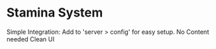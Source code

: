 # Stamina System

Simple Integration: Add to 'server > config' for easy setup.
No Content needed
Clean UI
